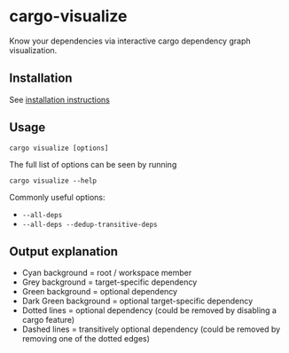 # cargo-visualize

Know your dependencies via interactive cargo dependency graph visualization.

## Installation

See [installation instructions](./INSTALL.md)

## Usage

`cargo visualize [options]`

The full list of options can be seen by running

`cargo visualize --help`

Commonly useful options:

* `--all-deps`
* `--all-deps --dedup-transitive-deps`

## Output explanation

* Cyan background = root / workspace member
* Grey background = target-specific dependency
* Green background = optional dependency
* Dark Green background = optional target-specific dependency
* Dotted lines = optional dependency (could be removed by disabling a cargo feature)
* Dashed lines = transitively optional dependency (could be removed by removing one of the dotted edges)
